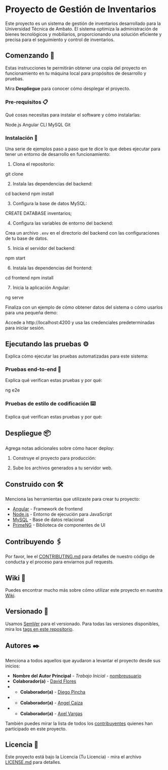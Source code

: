 # Proyecto de Gestión de Inventarios

Este proyecto es un sistema de gestión de inventarios desarrollado para la Universidad Técnica de Ambato. El sistema optimiza la administración de bienes tecnológicos y mobiliarios, proporcionando una solución eficiente y precisa para el seguimiento y control de inventarios.

## Comenzando 🚀

Estas instrucciones te permitirán obtener una copia del proyecto en funcionamiento en tu máquina local para propósitos de desarrollo y pruebas.

Mira **Despliegue** para conocer cómo desplegar el proyecto.

### Pre-requisitos 📋

Qué cosas necesitas para instalar el software y cómo instalarlas:

Node.js
Angular CLI
MySQL
Git


### Instalación 🔧

Una serie de ejemplos paso a paso que te dice lo que debes ejecutar para tener un entorno de desarrollo en funcionamiento:

1. Clona el repositorio:

git clone


2. Instala las dependencias del backend:

cd backend
npm install


3. Configura la base de datos MySQL:


CREATE DATABASE inventarios;


4. Configura las variables de entorno del backend:

Crea un archivo `.env` en el directorio del backend con las configuraciones de tu base de datos.

5. Inicia el servidor del backend:

npm start


6. Instala las dependencias del frontend:

cd frontend
npm install


7. Inicia la aplicación Angular:

ng serve


Finaliza con un ejemplo de cómo obtener datos del sistema o cómo usarlos para una pequeña demo:

Accede a http://localhost:4200 y usa las credenciales predeterminadas para iniciar sesión.


## Ejecutando las pruebas ⚙️

Explica cómo ejecutar las pruebas automatizadas para este sistema:

### Pruebas end-to-end 🔩

Explica qué verifican estas pruebas y por qué:

ng e2e


### Pruebas de estilo de codificación ⌨️

Explica qué verifican estas pruebas y por qué:


## Despliegue 📦

Agrega notas adicionales sobre cómo hacer deploy:

1. Construye el proyecto para producción:


2. Sube los archivos generados a tu servidor web.

## Construido con 🛠️

Menciona las herramientas que utilizaste para crear tu proyecto:

* [Angular](https://angular.io/) - Framework de frontend
* [Node.js](https://nodejs.org/) - Entorno de ejecución para JavaScript
* [MySQL](https://www.mysql.com/) - Base de datos relacional
* [PrimeNG](https://www.primefaces.org/primeng/) - Biblioteca de componentes de UI

## Contribuyendo 🖇️

Por favor, lee el [CONTRIBUTING.md](https://gist.github.com/villanuevand/xxxxxx) para detalles de nuestro código de conducta y el proceso para enviarnos pull requests.

## Wiki 📖

Puedes encontrar mucho más sobre cómo utilizar este proyecto en nuestra [Wiki](https://github.com/tu/proyecto/wiki).

## Versionado 📌

Usamos [SemVer](http://semver.org/) para el versionado. Para todas las versiones disponibles, mira los [tags en este repositorio](https://github.com/tu/proyecto/tags).

## Autores ✒️

Menciona a todos aquellos que ayudaron a levantar el proyecto desde sus inicios:

* **Nombre del Autor Principal** - *Trabajo Inicial* - [nombreusuario](https://github.com/nombreusuario)
* **Colaborador(a)** - [David Flores](#nombreusuario)
* * **Colaborador(a)** - [Diego Pincha](#nombreusuario)
* * **Colaborador(a)** - [Angel Caiza](#nombreusuario)
* * **Colaborador(a)** - [Axel Vargas](#nombreusuario)

También puedes mirar la lista de todos los [contribuyentes](https://github.com/tu/proyecto/contributors) quienes han participado en este proyecto.

## Licencia 📄

Este proyecto está bajo la Licencia (Tu Licencia) - mira el archivo [LICENSE.md](LICENSE.md) para detalles.


